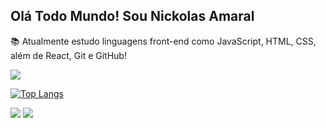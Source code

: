 ## Olá Todo Mundo! Sou Nickolas Amaral

📚 Atualmente estudo linguagens front-end como JavaScript, HTML, CSS, além de React, Git e GitHub!

<picture>
<source 
  srcset="https://github-readme-stats.vercel.app/api?username=nickolasamaral03&show_icons=true&theme=dracula"
  media="(prefers-color-scheme: dark)"
/>
<source
  srcset="https://github-readme-stats.vercel.app/api?username=nickolasamaral03&show_icons=true"
  media="(prefers-color-scheme: light), (prefers-color-scheme: no-preference)"
/>
<img src="https://github-readme-stats.vercel.app/api?username=nickolasamaral03&show_icons=true" />
</picture>

[![Top Langs](https://github-readme-stats.vercel.app/api/top-langs/?username=nickolasamaral03&layout=compact)](https://github.com/nickolasamaral03/github-readme-stats) 

 <div> 
   <a href = "mailto:nickolas.amaral08@gmail.com"><img src="https://img.shields.io/badge/-Gmail-%23333?style=for-the-badge&logo=gmail&logoColor=white" target="_blank"></a>
  <a href="https://www.linkedin.com/in/https://www.linkedin.com/in/nickolas-brum-amaral-688984248/i-45875016a" target="_blank"><img src="https://img.shields.io/badge/-LinkedIn-%230077B5?style=for-the-badge&logo=linkedin&logoColor=white" target="_blank"></a> 
  
</div>
